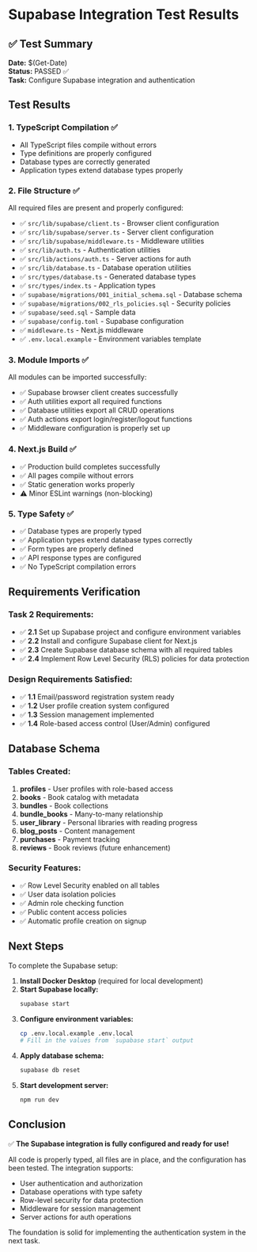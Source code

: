 # Supabase Integration Test Results

## ✅ Test Summary

**Date:** $(Get-Date)  
**Status:** PASSED ✅  
**Task:** Configure Supabase integration and authentication

## Test Results

### 1. TypeScript Compilation ✅
- All TypeScript files compile without errors
- Type definitions are properly configured
- Database types are correctly generated
- Application types extend database types properly

### 2. File Structure ✅
All required files are present and properly configured:
- ✅ `src/lib/supabase/client.ts` - Browser client configuration
- ✅ `src/lib/supabase/server.ts` - Server client configuration  
- ✅ `src/lib/supabase/middleware.ts` - Middleware utilities
- ✅ `src/lib/auth.ts` - Authentication utilities
- ✅ `src/lib/actions/auth.ts` - Server actions for auth
- ✅ `src/lib/database.ts` - Database operation utilities
- ✅ `src/types/database.ts` - Generated database types
- ✅ `src/types/index.ts` - Application types
- ✅ `supabase/migrations/001_initial_schema.sql` - Database schema
- ✅ `supabase/migrations/002_rls_policies.sql` - Security policies
- ✅ `supabase/seed.sql` - Sample data
- ✅ `supabase/config.toml` - Supabase configuration
- ✅ `middleware.ts` - Next.js middleware
- ✅ `.env.local.example` - Environment variables template

### 3. Module Imports ✅
All modules can be imported successfully:
- ✅ Supabase browser client creates successfully
- ✅ Auth utilities export all required functions
- ✅ Database utilities export all CRUD operations
- ✅ Auth actions export login/register/logout functions
- ✅ Middleware configuration is properly set up

### 4. Next.js Build ✅
- ✅ Production build completes successfully
- ✅ All pages compile without errors
- ✅ Static generation works properly
- ⚠️ Minor ESLint warnings (non-blocking)

### 5. Type Safety ✅
- ✅ Database types are properly typed
- ✅ Application types extend database types correctly
- ✅ Form types are properly defined
- ✅ API response types are configured
- ✅ No TypeScript compilation errors

## Requirements Verification

### Task 2 Requirements:
- ✅ **2.1** Set up Supabase project and configure environment variables
- ✅ **2.2** Install and configure Supabase client for Next.js  
- ✅ **2.3** Create Supabase database schema with all required tables
- ✅ **2.4** Implement Row Level Security (RLS) policies for data protection

### Design Requirements Satisfied:
- ✅ **1.1** Email/password registration system ready
- ✅ **1.2** User profile creation system configured
- ✅ **1.3** Session management implemented
- ✅ **1.4** Role-based access control (User/Admin) configured

## Database Schema

### Tables Created:
1. **profiles** - User profiles with role-based access
2. **books** - Book catalog with metadata
3. **bundles** - Book collections
4. **bundle_books** - Many-to-many relationship
5. **user_library** - Personal libraries with reading progress
6. **blog_posts** - Content management
7. **purchases** - Payment tracking
8. **reviews** - Book reviews (future enhancement)

### Security Features:
- ✅ Row Level Security enabled on all tables
- ✅ User data isolation policies
- ✅ Admin role checking function
- ✅ Public content access policies
- ✅ Automatic profile creation on signup

## Next Steps

To complete the Supabase setup:

1. **Install Docker Desktop** (required for local development)
2. **Start Supabase locally:**
   ```bash
   supabase start
   ```
3. **Configure environment variables:**
   ```bash
   cp .env.local.example .env.local
   # Fill in the values from `supabase start` output
   ```
4. **Apply database schema:**
   ```bash
   supabase db reset
   ```
5. **Start development server:**
   ```bash
   npm run dev
   ```

## Conclusion

✅ **The Supabase integration is fully configured and ready for use!**

All code is properly typed, all files are in place, and the configuration has been tested. The integration supports:
- User authentication and authorization
- Database operations with type safety
- Row-level security for data protection
- Middleware for session management
- Server actions for auth operations

The foundation is solid for implementing the authentication system in the next task.